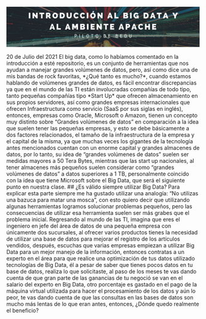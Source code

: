 <p align="center">
  <img src="portada.png" />
</p>
20 de Julio del 2021
El big data, como lo habíamos comentado en la introducción a esté repositorio, es un conjunto de herramientas que nos ayudan a manejar grandes volúmenes de datos, pero, así como dice una de mis bandas de rock favoritas, *¿Qué tanto es mucho?*, cuando estamos hablando de volúmenes grandes de datos, es fácil encontrar discrepancias ya que en el mundo de las TI están involucradas compañías de todo tipo, tanto pequeñas compañías tipo *Start Up* que ofrecen almacenamiento en sus propios servidores, así como grandes empresas internacionales que ofrecen Infraestructura como servicio (SaaS por sus siglas en inglés), entonces, empresas como Oracle, Microsoft o Amazon, tienen un concepto muy distinto sobre “Grandes volúmenes de datos” en comparación a la idea que suelen tener las pequeñas empresas, y esto se debe básicamente a dos factores relacionados, el tamaño de la infraestructura de la empresa y el capital de la misma, ya que muchas veces los gigantes de la tecnología antes mencionados cuentan con un enorme capital y grandes almacenes de datos, por lo tanto, su idea de “grandes volúmenes de datos” suelen ser medidas mayores a 50 Tera Bytes, mientras que las start up nacionales, al tener almacenes más pequeños suelen considerar como “grandes volúmenes de datos” a datos superiores a 1 TB, personalmente coincido con la idea que tiene Microsoft sobre el Big Data, que será el siguiente punto en nuestra clase.
## ¿Es válido siempre utilizar Big Data?
Para explicar esta parte siempre me ha gustado utilizar una analogía: “No utilizas una bazuca para matar una mosca”, con esto quiero decir que utilizando algunas herramientas logramos solucionar problemas pequeños, pero las consecuencias de utilizar esa herramienta suelen ser más grabes que el problema inicial. Regresando al mundo de las TI, imagina que eres el ingeniero en jefe del área de datos de una pequeña empresa con únicamente dos sucursales, al ofrecer varios productos tienes la necesidad de utilizar una base de datos para mejorar el registro de los artículos vendidos, después, escuchas que varias empresas empiezan a utilizar Big Data para un mejor manejo de la información, entonces contratas a un experto en el área para que realice una optimización de tus datos utilizado tecnologías de Big Data, él a pesar de saber que tienes pocos datos en tu base de datos, realiza lo que solicitaste, al paso de los meses te vas dando cuenta de que gran parte de las ganancias de tu negoció se van en el salario del experto en Big Data, otro porcentaje es gastado en el pago de la máquina virtual utilizada para hacer el procesamiento de los datos y aún lo peor, te vas dando cuenta de que las consultas en las bases de datos son mucho más lentas de lo que eran antes, entonces, ¿Dónde quedo realmente el beneficio?
